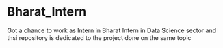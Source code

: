 # Bharat_Intern
Got a chance to work as Intern in Bharat Intern in Data Science sector and thsi repository is dedicated to the project done on the same topic
